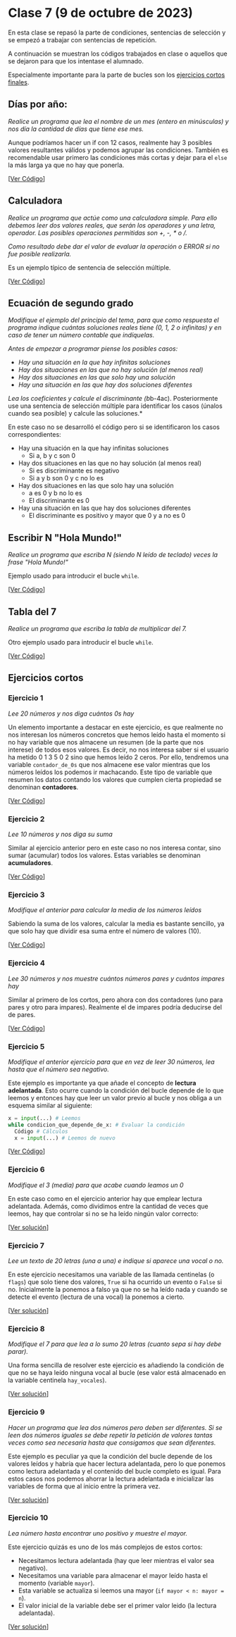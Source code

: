 # Clase 7 (9 de octubre de 2023)

En esta clase se repasó la parte de condiciones, sentencias de selección y se empezó a trabajar con sentencias de repetición.

A continuación se muestran los códigos trabajados en clase o aquellos que se dejaron para que los intentase el alumnado.

Especialmente importante para la parte de bucles son los [ejercicios cortos finales](#ejercicios-cortos).

## Días por año:

*Realice un programa que lea el nombre de un mes (entero en minúsculas) y nos día la cantidad de días que tiene ese mes.*

Aunque podríamos hacer un if con 12 casos, realmente hay 3 posibles valores resultantes válidos y podemos agrupar las condiciones. También es recomendable usar primero las condiciones más cortas y dejar para el `else` la más larga ya que no hay que ponerla.

[[Ver Código](t3e12.meses.py)]

## Calculadora

*Realice un programa que actúe como una calculadora simple. Para ello debemos leer dos valores reales, que serán los operadores y una letra, operador. Las posibles operaciones permitidas son +, -, \* o /.*

*Como resultado debe dar el valor de evaluar la operación o ERROR si no fue posible realizarla.*

Es un ejemplo típico de sentencia de selección múltiple.

[[Ver Código](t3e13.calculadora.py)]

## Ecuación de segundo grado

*Modifique el ejemplo del principio del tema, para que como respuesta el programa indique cuántas soluciones reales tiene (0, 1, 2 o infinitas) y en caso de tener un número contable que indíquelas.*

*Antes de empezar a programar piense los posibles casos:*
* *Hay una situación en la que hay infinitas soluciones*
* *Hay dos situaciones en las que no hay solución (al menos real)*
* *Hay dos situaciones en las que solo hay una solución*
* *Hay una situación en las que hay dos soluciones diferentes*

*Lea los coeficientes y calcule el discriminante (b*b-4ac). Posteriormente use una sentencia de selección múltiple para identificar los casos (únalos cuando sea posible) y calcule las soluciones.*

En este caso no se desarrolló el código pero si se identificaron los casos correspondientes:
* Hay una situación en la que hay infinitas soluciones
    * Si a, b y c son 0
* Hay dos situaciones en las que no hay solución (al menos real)
    * Si es discriminante es negativo
    * Si a y b son 0 y c no lo es
* Hay dos situaciones en las que solo hay una solución
    * a es 0 y b no lo es
    * El discriminante es 0
* Hay una situación en las que hay dos soluciones diferentes
    * El discriminante es positivo y mayor que 0 y a no es 0


## Escribir N "Hola Mundo!"

*Realice un programa que escriba N (siendo N leído de teclado) veces la frase "Hola Mundo!"*

Ejemplo usado para introducir el bucle `while`.

[[Ver Código](t3e15.holamundo.py)]

## Tabla del 7

*Realice un programa que escriba la tabla de multiplicar del 7.*

Otro ejemplo usado para introducir el bucle `while`.

[[Ver Código](t3e16.tabla7.py)]

## Ejercicios cortos

### Ejercicio 1
*Lee 20 números y nos diga cuántos 0s hay*

Un elemento importante a destacar en este ejercicio, es que realmente no nos interesan los números concretos que hemos leído hasta el momento si no hay variable que nos almacene un resumen (de la parte que nos interese) de todos esos valores. Es decir, no nos interesa saber si el usuario ha metido 0 1 3 5 0 2 sino que hemos leído 2 ceros. Por ello, tendremos una variable `contador_de_0s` que nos almacene ese valor mientras que los números leídos los podemos ir machacando. Este tipo de variable que resumen los datos contando los valores que cumplen cierta propiedad se denominan **contadores**.

[[Ver Código](t3e17.cortos1.py)]

### Ejercicio 2
*Lee 10 números y nos diga su suma*

Similar al ejercicio anterior pero en este caso no nos interesa contar, sino sumar (acumular) todos los valores. Estas variables se denominan **acumuladores**.

[[Ver Código](t3e18.cortos2.py)]

### Ejercicio 3
*Modifique el anterior para calcular la media de los números leídos*

Sabiendo la suma de los valores, calcular la media es bastante sencillo, ya que solo hay que dividir esa suma entre el número de valores (10).

[[Ver Código](t3e19.cortos3.py)]

### Ejercicio 4
*Lee 30 números y nos muestre cuántos números pares y cuántos impares hay*

Similar al primero de los cortos, pero ahora con dos contadores (uno para pares y otro para impares). Realmente el de impares podría deducirse del de pares.

[[Ver Código](t3e20.cortos4.py)]

### Ejercicio 5
*Modifique el anterior ejercicio para que en vez de leer 30 números, lea hasta que el número sea negativo.*

Este ejemplo es importante ya que añade el concepto de **lectura adelantada**. Esto ocurre cuando la condición del bucle depende de lo que leemos y entonces hay que leer un valor previo al bucle y nos obliga a un esquema similar al siguiente:

```python
x = input(...) # Leemos
while condicion_que_depende_de_x: # Evaluar la condición 
  Código # Cálculos 
  x = input(...) # Leemos de nuevo
```

[[Ver Código](t3e21.cortos5.py)]

### Ejercicio 6
*Modifique el 3 (media) para que acabe cuando leamos un 0*

En este caso como en el ejercicio anterior hay que emplear lectura adelantada. Además, como dividimos entre la cantidad de veces que leemos, hay que controlar si no se ha leído ningún valor correcto:

[[Ver solución](t3e22.cortos6.py)]

### Ejercicio 7
*Lee un texto de 20 letras (una a una) e indique si aparece una vocal o no.*

En este ejercicio necesitamos una variable de las llamada centinelas (o `flags`) que solo tiene dos valores, `True` si ha ocurrido un evento o `False` si no. Inicialmente la ponemos a falso ya que no se ha leído nada y cuando se detecte el evento (lectura de una vocal) la ponemos a cierto.

[[Ver solución](t3e23.cortos7.py)]


### Ejercicio 8
*Modifique el 7 para que lea a lo sumo 20 letras (cuanto sepa si hay debe parar).*

Una forma sencilla de resolver este ejercicio es añadiendo la condición de que no se haya leído ninguna vocal al bucle (ese valor está almacenado en la variable centinela `hay_vocales`).

[[Ver solución](t3e24.cortos8.py)]

### Ejercicio 9
*Hacer un programa que lea dos números pero deben ser diferentes. Si se leen dos números iguales se debe repetir la petición de valores tantas veces como sea
necesaria hasta que consigamos que sean diferentes.*

Este ejemplo es peculiar ya que la condición del bucle depende de los valores leídos y habría que hacer lectura adelantada, pero lo que ponemos como lectura adelantada y el contenido del bucle completo es igual. Para estos casos nos podemos ahorrar la lectura adelantada e inicializar las variables de forma que al inicio entre la primera vez.

[[Ver solución](t3e25.cortos9.py)]

### Ejercicio 10
*Lea número hasta encontrar uno positivo y muestre el mayor.*

Este ejercicio quizás es uno de los más complejos de estos cortos:
* Necesitamos lectura adelantada (hay que leer mientras el valor sea negativo).
* Necesitamos una variable para almacenar el mayor leído hasta el momento (variable `mayor`).
* Esta variable se actualiza si leemos una mayor (`if mayor < n: mayor = n`).
* El valor inicial de la variable debe ser el primer valor leido (la lectura adelantada).

[[Ver solución](t3e26.cortos10.py)]